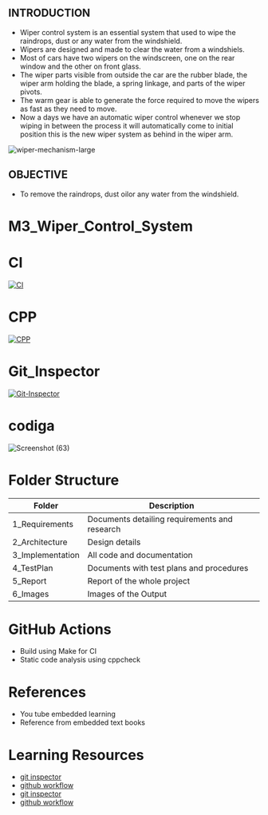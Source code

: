 ## INTRODUCTION

*   Wiper control system is an essential system that used to wipe the raindrops, dust or any water from the windshield.
*   Wipers are designed and made to clear the water from a windshiels. 
*   Most of cars have two wipers on the windscreen, one on the rear window and the other on front glass. 
*   The wiper parts visible from outside the car are the rubber blade, the wiper arm holding the blade, a spring linkage, and parts of the wiper pivots.
*   The warm gear is able to generate the force required to move the wipers as fast as they need to move. 
*   Now a days we have an automatic wiper control whenever we stop wiping in between the process it will automatically come to initial position this is the new wiper system as behind in the wiper arm.

![wiper-mechanism-large](https://user-images.githubusercontent.com/101825270/167988491-d081b158-ca41-45d5-8d65-85ffedda0387.jpg)

## OBJECTIVE

*   To remove the raindrops, dust oilor any water from the windshield.

# M3_Wiper_Control_System

# CI

[![CI](https://github.com/ambikakb/M3_Wiper_Control_System/actions/workflows/CI.yml/badge.svg)](https://github.com/ambikakb/M3_Wiper_Control_System/actions/workflows/CI.yml)

# CPP

[![CPP](https://github.com/ambikakb/M3_Wiper_Control_System/actions/workflows/CPP.yml/badge.svg)](https://github.com/ambikakb/M3_Wiper_Control_System/actions/workflows/CPP.yml)

# Git_Inspector

[![Git-Inspector](https://github.com/ambikakb/M3_Wiper_Control_System/actions/workflows/Git-Inspector.yml/badge.svg)](https://github.com/ambikakb/M3_Wiper_Control_System/actions/workflows/Git-Inspector.yml)

# codiga

![Screenshot (63)](https://user-images.githubusercontent.com/101825270/168479387-43a21d1f-d897-456a-960e-6a13650e482f.png)

# Folder Structure

| Folder | Description |
| ------ | ----------- |
| 1_Requirements | Documents detailing requirements and research |
| 2_Architecture |	Design details |
| 3_Implementation | All code and documentation |
| 4_TestPlan | Documents with test plans and procedures |
| 5_Report | Report of the whole project |
| 6_Images | Images of the Output |

# GitHub Actions

*   Build using Make for CI
*   Static code analysis using cppcheck

# References

*   You tube embedded learning  
*   Reference from embedded text books

# Learning Resources

*   [git inspector](https://github.com/ejwa/gitinspector)
*   [github workflow](https://docs.github.com/en/actions/learn-github-action)
*   [git inspector](https://github.com/ejwa/gitinspector)
*   [github workflow](https://docs.github.com/en/actions/learn-github-action)
